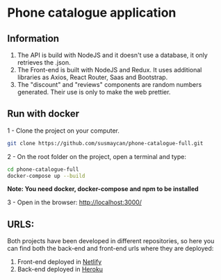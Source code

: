 # Phone catalogue application

## Information
1. The API is build with NodeJS and it doesn't use a database, it only retrieves the .json.
2. The Front-end is built with NodeJS and Redux. It uses additional libraries as Axios, React Router, Saas and Bootstrap.
3. The "discount" and "reviews" components are random numbers generated. Their use is only to make the web prettier.

## Run with docker
1 - Clone the project on your computer. 
```sh
git clone https://github.com/susmaycan/phone-catalogue-full.git
```
2 - On the root folder on the project, open a terminal and type: 
```sh 
cd phone-catalogue-full
docker-compose up --build
```

**Note: You need docker, docker-compose and npm to be installed**

3 - Open in the browser:
[http://localhost:3000/](http://localhost:3000/)

## URLS:
Both projects have been developed in different repositories, so here you can find both the back-end and front-end urls where they are deployed:
1. Front-end deployed in [Netlify](https://phone-catalogue.netlify.com/)
2. Back-end deployed in [Heroku](https://phone-catalogue-api.herokuapp.com/)

